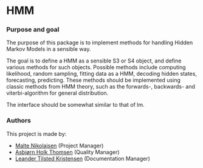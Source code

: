 # HMM

### Purpose and goal

The purpose of this package is to implement methods for handling Hidden Markov Models in a sensible way.

The goal is to define a HMM as a sensible S3 or S4 object, and define various methods for such objects.
Possible methods include computing likelihood, random sampling, fitting data as a HMM, decoding hidden states, forecasting, predicting.
These methods should be implemented using classic methods from HMM theory, such as the forwards-, backwards- and viterbi-algorithm for general distribution.

The interface should be somewhat similar to that of lm.

### Authors

This project is made by:
- [Malte Nikolajsen](https://github.com/maltenikolajsen) (Project Manager)
- [Asbjørn Holk Thomsen](https://github.com/asbjornholk) (Quality Manager)
- [Leander Tilsted Kristensen](https://github.com/LeanderTilsted) (Documentation Manager)
